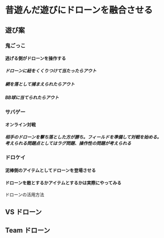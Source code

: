 # 昔遊んだ遊びにドローンを融合させる
## 遊び案
### 鬼ごっこ
#### 逃げる側がドローンを操作する
##### ドローンに紐をくくりつけて当たったらアウト
##### 網を落として捕まえられたらアウト
##### BB球に当てられたらアウト


### サバゲー
#### オンライン対戦
##### 相手のドローンを撃ち落とした方が勝ち。フィールドを準備して対戦を始める。考えられる問題点としてはラグ問題、操作性の問題が考えられる


### ドロケイ
#### 泥棒側のアイテムとしてドローンを登場させる


#### ドローンを敵とするかアイテムとするかは実際にやってみる

ドローンの活用方法
## VS ドローン
## Team ドローン
